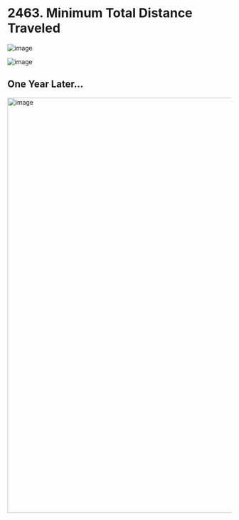 # 2463. Minimum Total Distance Traveled

![image](https://github.com/user-attachments/assets/bc14e90c-1101-45d1-b284-2f71c6571be8)

![image](https://github.com/user-attachments/assets/a89567fa-445a-4b59-8806-1236e6a909cb)

## One Year Later...

<img width="1913" height="933" alt="image" src="https://github.com/user-attachments/assets/53b5dcdf-25f7-4c5b-8cd5-3910f28c7b8e" />
